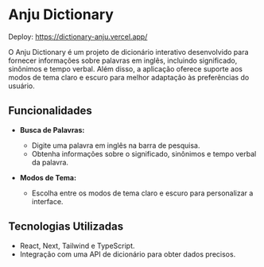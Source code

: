 # Anju Dictionary

Deploy: https://dictionary-anju.vercel.app/

O Anju Dictionary é um projeto de dicionário interativo desenvolvido para fornecer informações sobre palavras em inglês, incluindo significado, sinônimos e tempo verbal. Além disso, a aplicação oferece suporte aos modos de tema claro e escuro para melhor adaptação às preferências do usuário.

## Funcionalidades

- **Busca de Palavras:**

  - Digite uma palavra em inglês na barra de pesquisa.
  - Obtenha informações sobre o significado, sinônimos e tempo verbal da palavra.

- **Modos de Tema:**
  - Escolha entre os modos de tema claro e escuro para personalizar a interface.

## Tecnologias Utilizadas

- React, Next, Tailwind e TypeScript.
- Integração com uma API de dicionário para obter dados precisos.
